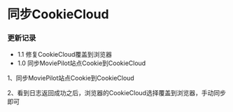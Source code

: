 # 同步CookieCloud

### 更新记录

- 1.1 修复CookieCloud覆盖到浏览器
- 1.0 同步MoviePilot站点Cookie到CookieCloud

1、同步MoviePilot站点Cookie到CookieCloud

2、看到日志返回成功之后，浏览器的CookieCloud选择覆盖到浏览器，手动同步即可